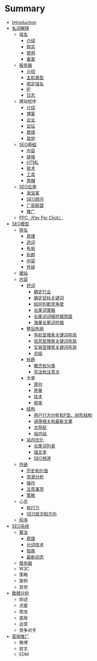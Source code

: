 # Summary

* [Introduction](README.md)
* [名词解释](chapter1.md)
  * [域名](chapter1/yu-ming.md)
    * [介绍](chapter1/yu-ming/jie-shao.md)
    * [购买](chapter1/yu-ming/gou-mai.md)
    * [使用](chapter1/yu-ming/shi-yong.md)
    * [备案](chapter1/yu-ming/bei-an.md)
  * [服务器](chapter1/fu-wu-qi.md)
    * [介绍](chapter1/fu-wu-qi/jie-shao.md)
    * [主机类型](chapter1/fu-wu-qi/zhu-ji-lei-xing.md)
    * [绑定域名](chapter1/fu-wu-qi/bang-ding-yu-ming.md)
    * [IP](chapter1/fu-wu-qi/ip.md)
    * [日志](chapter1/fu-wu-qi/ri-zhi.md)
  * 建站程序
    * [介绍](chapter1/jie-shao.md)
    * [博客](chapter1/bo-ke.md)
    * [企业](chapter1/qi-ye.md)
    * [论坛](chapter1/lun-tan.md)
    * [商城](chapter1/shang-cheng.md)
    * [其他](chapter1/qi-ta.md)
  * [SEO基础](chapter1/seoji-chu.md)
    * [内容](chapter1/seoji-chu/nei-rong.md)
    * [链接](chapter1/seoji-chu/lian-jie.md)
    * [HTML](chapter1/seoji-chu/html.md)
    * [技术](chapter1/seoji-chu/ji-zhu.md)
    * [工具](chapter1/seoji-chu/gong-ju.md)
    * [黑帽](chapter1/seoji-chu/hei-mao.md)
  * [SEO应用](chapter1/seoying-yong.md)
    * [淘宝客](chapter1/tao-bao-ke.md)
    * [SEO顾问](chapter1/seogu-wen.md)
    * [广告联盟](chapter1/guang-gao-lian-meng.md)
    * [推广](chapter1/tui-guang.md)
  * [PPC（Pay Per Click）](chapter1/ppcpay-per-click.md)
* [SEO模型](seomo-xing.md)
  * [排名](seomo-xing/pai-ming.md)
    * [原理](seomo-xing/pai-ming/yuan-li.md)
    * [选词](seomo-xing/pai-ming/xuan-ci.md)
    * [布局](seomo-xing/pai-ming/bu-ju.md)
    * [标题](seomo-xing/pai-ming/biao-ti.md)
    * [内容](seomo-xing/pai-ming/nei-rong.md)
    * [外链](seomo-xing/pai-ming/wai-lian.md)
  * [建站](seomo-xing/jian-zhan.md)
  * [内容](seomo-xing/nei-rong.md)
    * [挖词](seomo-xing/nei-rong/wa-ci.md)
      * [确定行业](seomo-xing/nei-rong/wa-ci/que-ding-xing-ye.md)
      * [确定目标关键词](seomo-xing/nei-rong/wa-ci/que-ding-mu-biao-guan-jian-ci.md)
      * [如何判断竞争度](seomo-xing/nei-rong/wa-ci/ru-he-pan-duan-jing-zheng-du.md)
      * [长尾词策略](seomo-xing/nei-rong/wa-ci/chang-wei-ci-ce-lve.md)
      * [长尾词词根挖掘思路](seomo-xing/nei-rong/wa-ci/chang-wei-ci-ci-gen-wa-jue-si-lu.md)
      * [海量长尾词挖掘](seomo-xing/nei-rong/wa-ci/hai-liang-chang-wei-ci-wa-jue.md)
    * [整站布局](seomo-xing/nei-rong/zheng-zhan-bu-ju.md)
      * [导航型搜索关键词布局](seomo-xing/nei-rong/zheng-zhan-bu-ju/dao-hang-xing-sou-suo-guan-jian-ci-bu-ju.md)
      * [信息型搜索关键词布局](seomo-xing/nei-rong/zheng-zhan-bu-ju/xin-xi-xing-sou-suo-guan-jian-ci-bu-ju.md)
      * [交易型搜索关键词布局](seomo-xing/nei-rong/zheng-zhan-bu-ju/jiao-yi-xing-sou-suo-guan-jian-ci-bu-ju.md)
      * [总结](seomo-xing/nei-rong/zheng-zhan-bu-ju/zong-jie.md)
    * [标题](seomo-xing/nei-rong/biao-ti.md)
      * [概念和分类](seomo-xing/nei-rong/biao-ti/gai-nian-he-fen-lei.md)
      * [写法和注意点](seomo-xing/nei-rong/biao-ti/xie-fa-he-zhu-yi-dian.md)
    * 文章
      * [原创](seomo-xing/nei-rong/yuan-chuang.md)
      * [质量](seomo-xing/nei-rong/zhi-liang.md)
      * [技术](seomo-xing/nei-rong/ji-zhu.md)
      * [频率](seomo-xing/nei-rong/pin-lv.md)
    * [结构](seomo-xing/nei-rong/jie-gou.md)
      * [用户行为分析和F型、树形结构](seomo-xing/nei-rong/jie-gou/yong-hu-xing-wei-fen-xi-he-f-xing-3001-shu-xing-jie-gou.md)
      * [调用相关和最新文章](seomo-xing/nei-rong/jie-gou/diao-yong-xiang-guan-he-zui-xin-wen-zhang.md)
      * [次导航](seomo-xing/nei-rong/jie-gou/ci-dao-hang.md)
      * [站内站](seomo-xing/nei-rong/jie-gou/zhan-nei-zhan.md)
    * [站内优化](seomo-xing/nei-rong/zhan-nei-you-hua.md)
      * [长尾词列表](seomo-xing/nei-rong/zhan-nei-you-hua/chang-wei-ci-lie-biao.md)
      * [锚文本](seomo-xing/nei-rong/zhan-nei-you-hua/mao-wen-ben.md)
      * [SEO频道](seomo-xing/nei-rong/zhan-nei-you-hua/seopin-dao.md)
  * [外链](seomo-xing/wai-lian.md)
    * [历史和价值](seomo-xing/wai-lian/li-shi-he-jia-zhi.md)
    * [资源分析](seomo-xing/wai-lian/zi-yuan-fen-xi.md)
    * [操作](seomo-xing/wai-lian/cao-zuo.md)
    * [注意事项](seomo-xing/wai-lian/zhu-yi-shi-xiang.md)
    * [策略](seomo-xing/wai-lian/ce-lve.md)
  * 心态
    * [执行力](seomo-xing/zhi-xing-li.md)
    * [SEO层次和方向](seomo-xing/seoceng-ci-he-fang-xiang.md)
  * [程序](seomo-xing/cheng-xu.md)
* [SEO系统](seoxi-tong.md)
  * [算法](seoxi-tong/suan-fa.md)
    * [原理](seoxi-tong/suan-fa/yuan-li.md)
    * [分词技术](seoxi-tong/suan-fa/fen-ci-ji-zhu.md)
    * [指南](seoxi-tong/suan-fa/zhi-nan.md)
    * [最新动态](seoxi-tong/suan-fa/zui-xin-dong-tai.md)
  * [服务器](seoxi-tong/fu-wu-qi.md)
  * W3C
  * 策略
  * 案例
  * 其他
* [数据分析](shu-ju-fen-xi.md)
  * 综述
  * 流量
  * 爬虫
  * 底层
  * 运营
  * 竞争对手
* [营销推广](ying-xiao-tui-guang.md)
  * 微博
  * 软文
  * EDM

